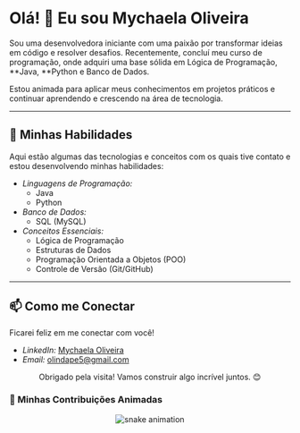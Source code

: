 # Olá! 👋 Eu sou Mychaela Oliveira

Sou uma desenvolvedora iniciante com uma paixão por transformar ideias em código e resolver desafios. Recentemente, concluí meu curso de programação, onde adquiri uma base sólida em Lógica de Programação, **Java, **Python e Banco de Dados.

Estou animada para aplicar meus conhecimentos em projetos práticos e continuar aprendendo e crescendo na área de tecnologia.

---

## 🚀 Minhas Habilidades

Aqui estão algumas das tecnologias e conceitos com os quais tive contato e estou desenvolvendo minhas habilidades:

* *Linguagens de Programação:*
    * Java
    * Python
* *Banco de Dados:*
    * SQL (MySQL)
* *Conceitos Essenciais:*
    * Lógica de Programação
    * Estruturas de Dados
    * Programação Orientada a Objetos (POO)
    * Controle de Versão (Git/GitHub)

---

## 📫 Como me Conectar

Ficarei feliz em me conectar com você!

* *LinkedIn:* [Mychaela Oliveira](https://www.linkedin.com/in/mychaela-oliveira-635500195/)
* *Email:* [olindape5@gmail.com](mailto:olindape5@gmail.com)


<p align="center">
  Obrigado pela visita! Vamos construir algo incrível juntos. 😊
</p>

### 🐍 Minhas Contribuições Animadas

<p align="center">
  <img src="https://raw.githubusercontent.com/mycaolives/mycaolivei/output/dist/github-contribution-grid-snake.svg" alt="snake animation">
</p>
